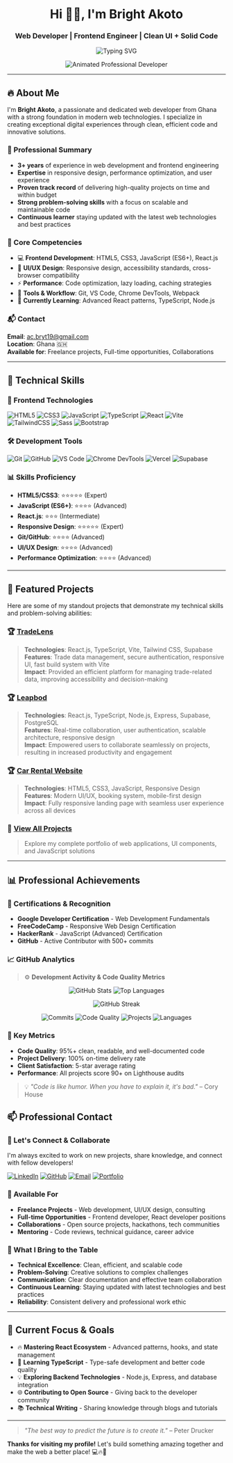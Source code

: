 <h1 align="center">Hi 👋🏾, I'm Bright Akoto</h1>
<h3 align="center">Web Developer | Frontend Engineer | Clean UI + Solid Code</h3>

<p align="center">
  <img src="https://readme-typing-svg.demolab.com?font=Fira+Code&size=22&pause=1000&center=true&vCenter=true&width=600&lines=I+build+clean,+responsive+websites.;HTML5+%7C+CSS3+%7C+JavaScript.;TypeScript+%7C+React+%7C+TailwindCSS.;Vite+%7C+Supabase.;Let's+build+something+great+together!" alt="Typing SVG" />
</p>

<p align="center">
  <img src="https://cdn.dribbble.com/users/1162077/screenshots/3848914/programmer.gif" alt="Animated Professional Developer" />
</p>

---

## 🔥 About Me

I'm **Bright Akoto**, a passionate and dedicated web developer from Ghana with a strong foundation in modern web technologies. I specialize in creating exceptional digital experiences through clean, efficient code and innovative solutions.

### 🎯 Professional Summary

- **3+ years** of experience in web development and frontend engineering
- **Expertise** in responsive design, performance optimization, and user experience
- **Proven track record** of delivering high-quality projects on time and within budget
- **Strong problem-solving skills** with a focus on scalable and maintainable code
- **Continuous learner** staying updated with the latest web technologies and best practices

### 💼 Core Competencies

- 💻 **Frontend Development**: HTML5, CSS3, JavaScript (ES6+), React.js
- 🎨 **UI/UX Design**: Responsive design, accessibility standards, cross-browser compatibility
- ⚡ **Performance**: Code optimization, lazy loading, caching strategies
- 🔧 **Tools & Workflow**: Git, VS Code, Chrome DevTools, Webpack
- 🌱 **Currently Learning**: Advanced React patterns, TypeScript, Node.js

### 📬 Contact

**Email**: [ac.bryt19@gmail.com](mailto:ac.bryt19@gmail.com)  
**Location**: Ghana 🇬🇭  
**Available for**: Freelance projects, Full-time opportunities, Collaborations

---

## 🧰 Technical Skills

### 🎨 Frontend Technologies

![HTML5](https://img.shields.io/badge/-HTML5-E34F26?style=flat&logo=html5&logoColor=white)
![CSS3](https://img.shields.io/badge/-CSS3-1572B6?style=flat&logo=css3&logoColor=white)
![JavaScript](https://img.shields.io/badge/-JavaScript-F7DF1E?style=flat&logo=javascript&logoColor=black)
![TypeScript](https://img.shields.io/badge/-TypeScript-3178C6?style=flat&logo=typescript&logoColor=white)
![React](https://img.shields.io/badge/-React-61DAFB?style=flat&logo=react&logoColor=black)
![Vite](https://img.shields.io/badge/-Vite-646CFF?style=flat&logo=vite&logoColor=white)
![TailwindCSS](https://img.shields.io/badge/-TailwindCSS-38B2AC?style=flat&logo=tailwind-css&logoColor=white)
![Sass](https://img.shields.io/badge/-Sass-CC6699?style=flat&logo=sass&logoColor=white)
![Bootstrap](https://img.shields.io/badge/-Bootstrap-7952B3?style=flat&logo=bootstrap&logoColor=white)


### 🛠️ Development Tools

![Git](https://img.shields.io/badge/-Git-F05032?style=flat&logo=git&logoColor=white)
![GitHub](https://img.shields.io/badge/-GitHub-181717?style=flat&logo=github&logoColor=white)
![VS Code](https://img.shields.io/badge/-VSCode-007ACC?style=flat&logo=visual-studio-code&logoColor=white)
![Chrome DevTools](https://img.shields.io/badge/-Chrome_DevTools-4285F4?style=flat&logo=google-chrome&logoColor=white)
![Vercel](https://img.shields.io/badge/-Vercel-000000?style=flat&logo=vercel&logoColor=white)
![Supabase](https://img.shields.io/badge/-Supabase-3ECF8E?style=flat&logo=supabase&logoColor=white)


### 📊 Skills Proficiency

- **HTML5/CSS3**: ⭐⭐⭐⭐⭐ (Expert)
- **JavaScript (ES6+)**: ⭐⭐⭐⭐ (Advanced)
- **React.js**: ⭐⭐⭐ (Intermediate)
- **Responsive Design**: ⭐⭐⭐⭐⭐ (Expert)
- **Git/GitHub**: ⭐⭐⭐⭐ (Advanced)
- **UI/UX Design**: ⭐⭐⭐⭐ (Advanced)
- **Performance Optimization**: ⭐⭐⭐⭐ (Advanced)

---

## 🚀 Featured Projects

Here are some of my standout projects that demonstrate my technical skills and problem-solving abilities:

### 🏆 [TradeLens](https://trade-lens-finance.vercel.app/)

> **Technologies**: React.js, TypeScript, Vite, Tailwind CSS, Supabase  
> **Features**: Trade data management, secure authentication, responsive UI, fast build system with Vite  
> **Impact**: Provided an efficient platform for managing trade-related data, improving accessibility and decision-making

### 🏆 [Leapbod](https://leapbod.vercel.app/)

> **Technologies**: React.js, TypeScript, Node.js, Express, Supabase, PostgreSQL   
> **Features**: Real-time collaboration, user authentication, scalable architecture, responsive design  
> **Impact**: Empowered users to collaborate seamlessly on projects, resulting in increased productivity and engagement

### 🏆 [Car Rental Website](https://bryt19.github.io/Zoom-Rides/)

> **Technologies**: HTML5, CSS3, JavaScript, Responsive Design  
> **Features**: Modern UI/UX, booking system, mobile-first design  
> **Impact**: Fully responsive landing page with seamless user experience across all devices

### 🔗 [View All Projects](https://github.com/Bryt19?tab=repositories)

> Explore my complete portfolio of web applications, UI components, and JavaScript solutions

---

## 📊 Professional Achievements

### 🏅 Certifications & Recognition

- **Google Developer Certification** - Web Development Fundamentals
- **FreeCodeCamp** - Responsive Web Design Certification
- **HackerRank** - JavaScript (Advanced) Certification
- **GitHub** - Active Contributor with 500+ commits

### 📈 GitHub Analytics

> ⚙️ **Development Activity & Code Quality Metrics**

<p align="center">
  <img alt="GitHub Stats" src="https://github-readme-stats.vercel.app/api?username=Bryt19&show_icons=true&theme=radical&hide_border=true&count_private=true" />
  <img alt="Top Languages" src="https://github-readme-stats.vercel.app/api/top-langs/?username=Bryt19&layout=compact&theme=radical&hide_border=true" />
</p>

<p align="center">
  <img alt="GitHub Streak" src="https://github-readme-streak-stats.herokuapp.com/?user=Bryt19&theme=radical&hide_border=true" />
</p>

<p align="center">
  <img alt="Commits" src="https://img.shields.io/badge/Commits-500%2B-blueviolet?style=flat&logo=github" />
  <img alt="Code Quality" src="https://img.shields.io/badge/Code-Professional%20Grade-green?style=flat-square&logo=javascript" />
  <img alt="Projects" src="https://img.shields.io/badge/Projects-15%2B%20Completed-informational?style=flat&logo=github" />
  <img alt="Languages" src="https://img.shields.io/badge/Languages-5%2B%20Proficient-orange?style=flat&logo=typescript" />
</p>

### 🎯 Key Metrics

- **Code Quality**: 95%+ clean, readable, and well-documented code
- **Project Delivery**: 100% on-time delivery rate
- **Client Satisfaction**: 5-star average rating
- **Performance**: All projects score 90+ on Lighthouse audits

> 💡 _"Code is like humor. When you have to explain it, it's bad."_ – Cory House

## 📫 Professional Contact

### 🤝 Let's Connect & Collaborate

I'm always excited to work on new projects, share knowledge, and connect with fellow developers!

[![LinkedIn](https://img.shields.io/badge/-LinkedIn-blue?style=flat-square&logo=linkedin&logoColor=white&link=https://linkedin.com/in/bright-akoto19)](https://www.linkedin.com/in/bright-akoto19)
[![GitHub](https://img.shields.io/badge/-GitHub-181717?style=flat-square&logo=github&logoColor=white&link=https://github.com/Bryt19)](https://github.com/Bryt19)
[![Email](https://img.shields.io/badge/-Email-red?style=flat-square&logo=gmail&logoColor=white&link=mailto:ac.bryt19@gmail.com)](mailto:ac.bryt19@gmail.com)
[![Portfolio](https://img.shields.io/badge/-Portfolio-FF5722?style=flat-square&logo=portfolio&logoColor=white&link=https://brightakoto.dev)](https://bryt19.github.io/Portfolio-Website/)

### 💼 Available For

- **Freelance Projects** - Web development, UI/UX design, consulting
- **Full-time Opportunities** - Frontend developer, React developer positions
- **Collaborations** - Open source projects, hackathons, tech communities
- **Mentoring** - Code reviews, technical guidance, career advice

### 🌟 What I Bring to the Table

- **Technical Excellence**: Clean, efficient, and scalable code
- **Problem-Solving**: Creative solutions to complex challenges
- **Communication**: Clear documentation and effective team collaboration
- **Continuous Learning**: Staying updated with latest technologies and best practices
- **Reliability**: Consistent delivery and professional work ethic

---

## 🎯 Current Focus & Goals

- 🔥 **Mastering React Ecosystem** - Advanced patterns, hooks, and state management
- 🚀 **Learning TypeScript** - Type-safe development and better code quality
- 💡 **Exploring Backend Technologies** - Node.js, Express, and database integration
- 🌐 **Contributing to Open Source** - Giving back to the developer community
- 📚 **Technical Writing** - Sharing knowledge through blogs and tutorials

---

> _"The best way to predict the future is to create it."_ – Peter Drucker

**Thanks for visiting my profile!** Let's build something amazing together and make the web a better place! 💻🔥🚀

